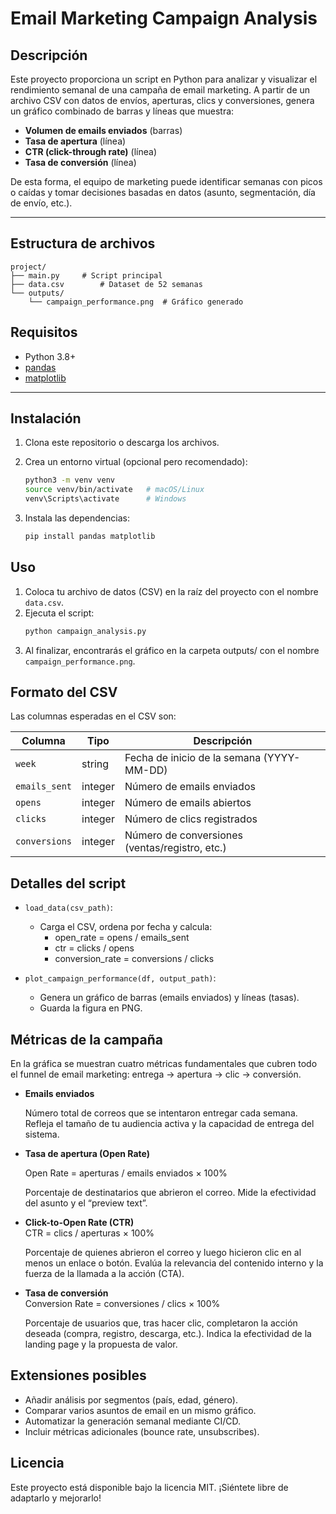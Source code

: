 # Email Marketing Campaign Analysis

## Descripción

Este proyecto proporciona un script en Python para analizar y visualizar el rendimiento semanal de una campaña de email marketing. A partir de un archivo CSV con datos de envíos, aperturas, clics y conversiones, genera un gráfico combinado de barras y líneas que muestra:

- **Volumen de emails enviados** (barras)
- **Tasa de apertura** (línea)
- **CTR (click-through rate)** (línea)
- **Tasa de conversión** (línea)

De esta forma, el equipo de marketing puede identificar semanas con picos o caídas y tomar decisiones basadas en datos (asunto, segmentación, día de envío, etc.).

---

## Estructura de archivos

```
project/
├── main.py     # Script principal
├── data.csv        # Dataset de 52 semanas
└── outputs/
    └── campaign_performance.png  # Gráfico generado
```

## Requisitos

- Python 3.8+
- [pandas](https://pandas.pydata.org/)
- [matplotlib](https://matplotlib.org/)

---

## Instalación

1. Clona este repositorio o descarga los archivos.
2. Crea un entorno virtual (opcional pero recomendado):

   ```bash
   python3 -m venv venv
   source venv/bin/activate   # macOS/Linux
   venv\Scripts\activate      # Windows
   ```

3.	Instala las dependencias:
    ```bash
    pip install pandas matplotlib
    ```

## Uso

1. Coloca tu archivo de datos (CSV) en la raíz del proyecto con el nombre `data.csv`.
2. Ejecuta el script:
    ```bash
    python campaign_analysis.py
    ```
3. Al finalizar, encontrarás el gráfico en la carpeta outputs/ con el nombre `campaign_performance.png`.

## Formato del CSV

Las columnas esperadas en el CSV son:

| Columna       | Tipo    | Descripción                                    |
| ------------- | ------- | ---------------------------------------------- |
| `week`        | string  | Fecha de inicio de la semana (YYYY-MM-DD)      |
| `emails_sent` | integer | Número de emails enviados                      |
| `opens`       | integer | Número de emails abiertos                      |
| `clicks`      | integer | Número de clics registrados                    |
| `conversions` | integer | Número de conversiones (ventas/registro, etc.) |

## Detalles del script
- `load_data(csv_path)`:
    - Carga el CSV, ordena por fecha y calcula:
        - open_rate = opens / emails_sent
        - ctr = clicks / opens
        - conversion_rate = conversions / clicks

- `plot_campaign_performance(df, output_path)`:
    - Genera un gráfico de barras (emails enviados) y líneas (tasas).
    - Guarda la figura en PNG.

## Métricas de la campaña

En la gráfica se muestran cuatro métricas fundamentales que cubren todo el funnel de email marketing: entrega → apertura → clic → conversión.

- **Emails enviados**  

  Número total de correos que se intentaron entregar cada semana. Refleja el tamaño de tu audiencia activa y la capacidad de entrega del sistema.

- **Tasa de apertura (Open Rate)**

    Open Rate = aperturas / emails enviados × 100%
    
    Porcentaje de destinatarios que abrieron el correo. Mide la efectividad del asunto y el “preview text”.

- **Click-to-Open Rate (CTR)**  
    CTR = clics / aperturas × 100%

    Porcentaje de quienes abrieron el correo y luego hicieron clic en al menos un enlace o botón. Evalúa la relevancia del contenido interno y la fuerza de la llamada a la acción (CTA).

- **Tasa de conversión**  
    Conversion Rate = conversiones / clics × 100%
    
    Porcentaje de usuarios que, tras hacer clic, completaron la acción deseada (compra, registro, descarga, etc.). Indica la efectividad de la landing page y la propuesta de valor.



## Extensiones posibles
- Añadir análisis por segmentos (país, edad, género).
- Comparar varios asuntos de email en un mismo gráfico.
- Automatizar la generación semanal mediante CI/CD.
- Incluir métricas adicionales (bounce rate, unsubscribes).

## Licencia

Este proyecto está disponible bajo la licencia MIT. ¡Siéntete libre de adaptarlo y mejorarlo!

